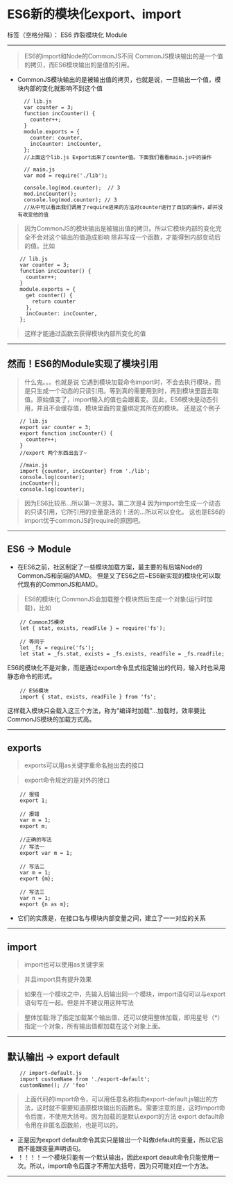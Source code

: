 ﻿# ES6新的模块化export、import

标签（空格分隔）： ES6 炸裂模块化 Module

---

> ES6的import和Node的CommonJS不同
CommonJS模块输出的是一个值的拷贝，而ES6模块输出的是值的引用。

- CommonJS模块输出的是被输出值的拷贝，也就是说，一旦输出一个值，模块内部的变化就影响不到这个值

        // lib.js
        var counter = 3;
        function incCounter() {
          counter++;
        }
        module.exports = {
          counter: counter,
          incCounter: incCounter,
        };             
        //上面这个lib.js Export出来了counter值。下面我们看看main.js中的操作
        
        // main.js
        var mod = require('./lib');
        
        console.log(mod.counter);  // 3
        mod.incCounter();
        console.log(mod.counter); // 3
        //从中可以看出我们调用了require进来的方法对counter进行了自加的操作，却并没有改变他的值
        
> 因为CommonJS的模块输出是被输出值的拷贝。所以它模块内部的变化完全不会对这个输出的值造成影响
除非写成一个函数，才能得到内部变动后的值。比如

        // lib.js
        var counter = 3;
        function incCounter() {
          counter++;
        }
        module.exports = {
          get counter() {
            return counter
          },
          incCounter: incCounter,
        };

> 这样才能通过函数去获得模块内部所变化的值


----------
## 然而！ES6的Module实现了模块引用

> 什么鬼。。。也就是说
它遇到模块加载命令import时，不会去执行模块，而是只生成一个动态的只读引用。等到真的需要用到时，再到模块里面去取值。原始值变了，import输入的值也会跟着变。因此，ES6模块是动态引用，并且不会缓存值，模块里面的变量绑定其所在的模块。
还是这个例子

        // lib.js
        export var counter = 3;
        export function incCounter() {
          counter++;
        }
        //export 两个东西出去了~
        
        //main.js
        import {counter, incCounter} from './lib';
        console.log(counter);
        incCounter();
        console.log(counter);
        
> 因为ES6比较吊...所以第一次是3，第二次是4
因为import会生成一个动态的只读引用，它所引用的变量是活的！活的...所以可以变化。
这也是ES6的import优于commonJS的require的原因吧。


----------
## ES6 -> Module
- 在ES6之前，社区制定了一些模块加载方案，最主要的有后端Node的CommonJS和前端的AMD。
但是又了ES6之后~ES6新实现的模块化可以取代现有的CommonJS和AMD。

> ES6的模块化
CommonJS会加载整个模块然后生成一个对象(运行时加载)，比如

        // CommonJS模块
        let { stat, exists, readFile } = require('fs');
        
        // 等同于
        let _fs = require('fs');
        let stat = _fs.stat, exists = _fs.exists, readfile = _fs.readfile;
        
ES6的模块化不是对象，而是通过export命令显式指定输出的代码，输入时也采用静态命令的形式。

        // ES6模块
        import { stat, exists, readFile } from 'fs';
这样载入模块只会载入这三个方法，称为"编译时加载"...加载时，效率要比CommonJS模块的加载方式高。


----------
## exports
> exports可以用as关键字重命名抛出去的接口

> export命令规定的是对外的接口

        // 报错
        export 1;
        
        // 报错
        var m = 1;
        export m;
        
        //正确的写法
        // 写法一
        export var m = 1;
        
        // 写法二
        var m = 1;
        export {m};
        
        // 写法三
        var n = 1;
        export {n as m};

- 它们的实质是，在接口名与模块内部变量之间，建立了一一对应的关系


----------
## import 
> import也可以使用as关键字来

> 并且import具有提升效果

> 如果在一个模块之中，先输入后输出同一个模块，import语句可以与export语句写在一起。但是并不建议用这种写法

> 整体加载:除了指定加载某个输出值，还可以使用整体加载，即用星号（*）指定一个对象，所有输出值都加载在这个对象上面。


----------
## 默认输出 -> export default

        // import-default.js
        import customName from './export-default';
        customName(); // 'foo'
> 上面代码的import命令，可以用任意名称指向export-default.js输出的方法，这时就不需要知道原模块输出的函数名。需要注意的是，这时import命令后面，不使用大括号。因为加载的是默认export的方法
export default命令用在非匿名函数前，也是可以的。

- 正是因为export default命令其实只是输出一个叫做default的变量，所以它后面不能跟变量声明语句。
- ！！！！一个模块只能有一个默认输出，因此export deault命令只能使用一次。所以，import命令后面才不用加大括号，因为只可能对应一个方法。

----------
## 